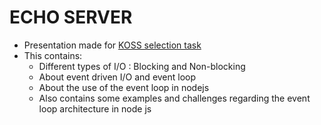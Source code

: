 # ECHO SERVER
- Presentation made for [KOSS selection task](https://github.com/kossiitkgp/KOSS-Selection-Tasks/blob/master/Teaching/Miscellaneous/echo_server_in_c_cpp.md)
- This contains:
  - Different types of I/O : Blocking and Non-blocking
  - About event driven I/O and event loop
  - About the use of the event loop in nodejs
  - Also contains some examples and challenges regarding the event loop architecture in node js

